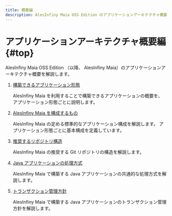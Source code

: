 ```yaml
---
title: 概要編
description: AlesInfiny Maia OSS Edition のアプリケーションアーキテクチャ概要を解説します。
---
```


# アプリケーションアーキテクチャ概要編 {#top}

AlesInfiny Maia OSS Edition （以降、 AlesInfiny Maia）のアプリケーションアーキテクチャ概要を解説します。

1. [構築できるアプリケーション形態](application-kind.md)

    AlesInfiny Maia を利用することで構築できるアプリケーションの概要を、アプリケーション形態ごとに説明します。

1. [AlesInfiny Maia を構成するもの](compositions.md)

    AlesInfiny Maia の定める標準的なアプリケーション構成を解説します。
    アプリケーション形態ごとに基本構成を定義しています。

1. [推奨するリポジトリ構造](repository-structure.md)

    AlesInfiny Maia の推奨する Git リポジトリの構造を解説します。

1. [Java アプリケーションの処理方式](java-application-processing-system.md)

    AlesInfiny Maia で構築する Java アプリケーションの共通的な処理方式を解説します。

1. [トランザクション管理方針](transaction-management.md)

    AlesInfiny Maia で構築する Java アプリケーションのトランザクション管理方針を解説します。
